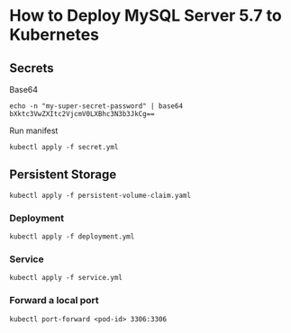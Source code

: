 # How to Deploy MySQL Server 5.7 to Kubernetes

## Secrets
Base64

    echo -n "my-super-secret-password" | base64
    bXktc3VwZXItc2VjcmV0LXBhc3N3b3JkCg==

Run manifest

    kubectl apply -f secret.yml

## Persistent Storage

    kubectl apply -f persistent-volume-claim.yaml
    
### Deployment
    
    kubectl apply -f deployment.yml

### Service

    kubectl apply -f service.yml

### Forward a local port

    kubectl port-forward <pod-id> 3306:3306